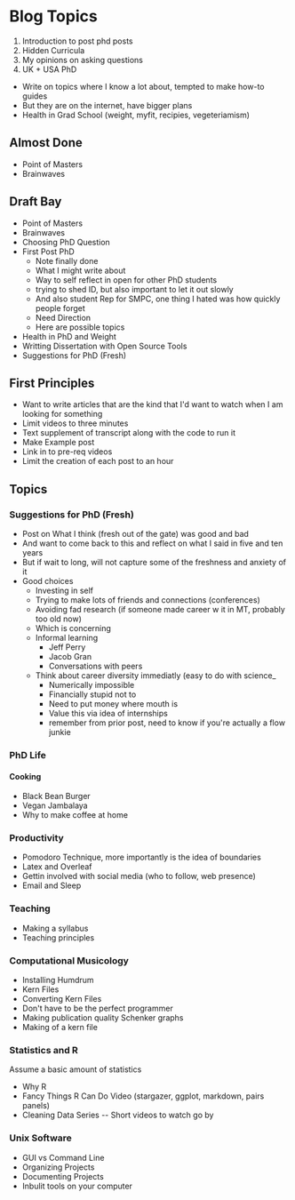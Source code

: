 # Blog Topics 

1. Introduction to post phd posts
2. Hidden Curricula
3. My opinions on asking questions
4. UK + USA PhD

* Write on topics where I know a lot about, tempted to make how-to guides
* But they are on the internet, have bigger plans
* Health in Grad School (weight, myfit, recipies, vegeteriamism) 

## Almost Done 

* Point of Masters
* Brainwaves

## Draft Bay 

* Point of Masters
* Brainwaves 
* Choosing PhD Question 
* First Post PhD 
	- Note finally done
	- What I might write about
	- Way to self reflect in open for other PhD students
	- trying to shed ID, but also important to let it out slowly 
	- And also student Rep for SMPC, one thing I hated was how quickly people forget 
	- Need Direction 
	- Here are possible topics 
* Health in PhD and Weight
* Writting Dissertation with Open Source Tools
* Suggestions for PhD (Fresh)

## First Principles

* Want to write articles that are the kind that I'd want to watch when I am looking for something
* Limit videos to three minutes 
* Text supplement of transcript along with the code to run it 
* Make Example post 
* Link in to pre-req videos
* Limit the creation of each post to an hour

## Topics 

### Suggestions for PhD (Fresh)

* Post on What I think (fresh out of the gate) was good and bad
* And want to come back to this and reflect on what I said in five and ten years
* But if wait to long, will not capture some of the freshness and anxiety of it
* Good choices
	- Investing in self 
	- Trying to make lots of friends and connections (conferences) 
	- Avoiding fad research (if someone made career w it in MT, probably too old now) 
	- Which is concerning
	- Informal learning 
		- Jeff Perry
		- Jacob Gran 
		- Conversations with peers 
	- Think about career diversity immediatly (easy to do with science_
		- Numerically impossible
		- Financially stupid not to
		- Need to put money where mouth is 
		- Value this via idea of internships
		- remember from prior post, need to know if you're actually a flow junkie 

### PhD Life

#### Cooking 

* Black Bean Burger
* Vegan Jambalaya 
* Why to make coffee at home

### Productivity 

* Pomodoro Technique, more importantly is the idea of boundaries 
* Latex and Overleaf 
* Gettin involved with social media (who to follow, web presence) 
* Email and Sleep 

### Teaching

* Making a syllabus
* Teaching principles 

### Computational Musicology 

* Installing Humdrum 
* Kern Files 
* Converting Kern Files
* Don't have to be the perfect programmer
* Making publication quality Schenker graphs 
* Making of a kern file 

### Statistics and R

Assume a basic amount of statistics

* Why R
* Fancy Things R Can Do Video (stargazer, ggplot, markdown, pairs panels) 
* Cleaning Data Series -- Short videos to watch go by 

### Unix Software 

* GUI vs Command Line 
* Organizing Projects
* Documenting Projects 
* Inbulit tools on your computer
